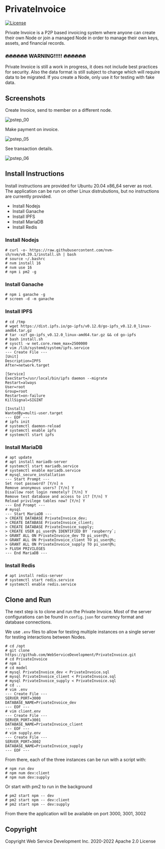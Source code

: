 # PrivateInvoice

[![License](https://img.shields.io/badge/License-Apache_2.0-blue.svg)](https://opensource.org/licenses/Apache-2.0)

Private Invoice is a 
P2P based invoicing system where anyone can create their own Node
or join a managed Node in order to manage their own keys, assets,
and financial records.

### 🔥🔥🔥🔥🔥🔥 WARNING!!!!! 🔥🔥🔥🔥🔥🔥

Private Invoice is still a work in progress, it does not include best practices
for security. Also the data format is still subject to change which will require
data to be migrated. If you create a Node, only use it for testing with fake data. 

## Screenshots

Create Invoice, send to member on a different node.

![pstep_00](https://user-images.githubusercontent.com/5275924/169722398-4499ec31-717f-4e77-afc7-b59383d6d9b7.JPG)

Make payment on invoice.

![pstep_05](https://user-images.githubusercontent.com/5275924/169722466-e01e427b-c188-4c7b-985b-7b6cf34dbe1e.JPG)

See transaction details.

![pstep_06](https://user-images.githubusercontent.com/5275924/169722476-ab025113-2931-496b-9681-fd0644eed0fa.JPG)

## Install Instructions

Install instructions are provided for Ubuntu 20.04 x86_64 server as root. 
The application can be run on other Linux distrubutions, but no instructions 
are currently provided.

- Install Nodejs
- Install Ganache
- Install IPFS
- Install MariaDB
- Install Redis

### Install Nodejs

```
# curl -o- https://raw.githubusercontent.com/nvm-sh/nvm/v0.39.1/install.sh | bash
# source ~/.bashrc
# nvm install 16
# nvm use 16
# npm i pm2 -g
```

### Install Ganache

```
# npm i ganache -g
# screen -d -m ganache
```

### Install IPFS

```
# cd /tmp
# wget https://dist.ipfs.io/go-ipfs/v0.12.0/go-ipfs_v0.12.0_linux-amd64.tar.gz
# tar -xzf go-ipfs_v0.12.0_linux-amd64.tar.gz && cd go-ipfs
# bash install.sh
# sysctl -w net.core.rmem_max=2500000
# vim /lib/systemd/system/ipfs.service
--- Create File ---
[Unit]
Description=IPFS
After=network.target

[Service]
ExecStart=/usr/local/bin/ipfs daemon --migrate
Restart=always
User=root
Group=root
Restart=on-failure
KillSignal=SIGINT

[Install]
WantedBy=multi-user.target
--- EOF ---
# ipfs init
# systemctl daemon-reload
# systemctl enable ipfs
# systemctl start ipfs
```

### Install MariaDB

```
# apt update
# apt install mariadb-server
# systemctl start mariadb.service
# systemctl enable mariadb.service
# mysql_secure_installation
--- Start Prompt ---
Set root password? [Y/n] n
Remove anonymous users? [Y/n] Y
Disallow root login remotely? [Y/n] Y
Remove test database and access to it? [Y/n] Y
Reload privilege tables now? [Y/n] Y
--- End Prompt ---
# mysql
--- Start MariaDB ---
> CREATE DATABASE PrivateInvoice_dev;
> CREATE DATABASE PrivateInvoice_client;
> CREATE DATABASE PrivateInvoice_supply;
> CREATE USER pi_user@% IDENTIFIED BY `raspberry`;
> GRANT ALL ON PrivateInvoice_dev TO pi_user@%;
> GRANT ALL ON PrivateInvoice_client TO pi_user@%;
> GRANT ALL ON PrivateInvoice_supply TO pi_user@%;
> FLUSH PRIVILEGES
--- End MariaDB ---
```

### Install Redis

```
# apt install redis-server
# systemctl start redis.service
# systemctl enable redis.service
```


## Clone and Run

The next step is to clone and run the Private Invoice.
Most of the server configurations can be found in `config.json`
for currency format and database connections. 

We use `.env` files to allow for testing multiple instances on a
single server for testing interactions between Nodes.


```
# cd /opt
# git clone https://github.com/WebServiceDevelopment/PrivateInvoice.git
# cd PrivateInvoice
# npm i
# cd model
# mysql PrivateInvoice_dev < PrivateInvoice.sql
# mysql PrivateInvoice_client < PrivateInvoice.sql
# mysql PrivateInvoice_supply < PrivateInvoice.sql
# cd ..
# vim .env
--- Create File ---
SERVER_PORT=3000
DATABASE_NAME=PrivateInvoice_dev
--- EOF ---
# vim client.env
--- Create File ---
SERVER_PORT=3001
DATABASE_NAME=PrivateInvoice_client
--- EOF ---
# vim supply.env
--- Create File ---
SERVER_PORT=3002
DATABASE_NAME=PrivateInvoice_supply
--- EOF ---
```

From there, each of the three instances can be run with a script with:
```
# npm run dev
# npm num dev:client
# npm num dev:supply
```

Or start with pm2 to run in the background
```
# pm2 start npm -- dev
# pm2 start npm -- dev:client
# pm2 start npm -- dev:supply
```

From there the application will be available on port 3000, 3001, 3002

## Copyright

Copyright Web Service Development Inc. 2020-2022 Apache 2.0 License
